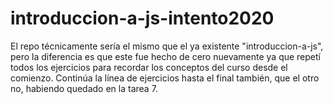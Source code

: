 # introduccion-a-js-intento2020
El repo técnicamente sería el mismo que el ya existente "introduccion-a-js", pero la diferencia es que este fue hecho de cero nuevamente ya que repetí todos los ejercicios para recordar los conceptos del curso desde el comienzo. Continúa la línea de ejercicios hasta el final también, que el otro no, habiendo quedado en la tarea 7.
